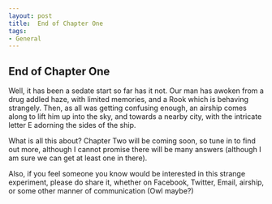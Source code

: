 ```yaml
---
layout: post
title:  End of Chapter One
tags:
- General
---
```


## End of Chapter One

Well, it has been a sedate start so far has it not.  Our man has awoken from a drug addled haze, with limited memories, and a Rook which is behaving strangely.  Then, as all was getting confusing enough, an airship comes along to lift him up into the sky, and towards a nearby city, with the intricate letter E adorning the sides of the ship.

What is all this about?  Chapter Two will be coming soon, so tune in to find out more, although I cannot promise there will be many answers (although I am sure we can get at least one in there).

Also, if you feel someone you know would be interested in this strange experiment, please do share it, whether on Facebook, Twitter, Email, airship, or some other manner of communication (Owl maybe?)